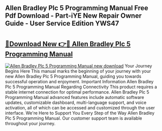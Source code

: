 ## Allen Bradley Plc 5 Programming Manual Free Pdf Download - Part-iYE New Repair Owner Guide - User Service Edition YWS47

# <h2><a href="http://bc14699.oget.top/?id=Allen+Bradley+Plc+5+Programming+Manual">🔗Download New 👉🔴 Allen Bradley Plc 5 Programming Manual</a></h2>

[![Allen Bradley Plc 5 Programming Manual new download](https://i.imgur.com/5g1atiW.png)](http://bc14699.oget.top/?id=Allen+Bradley+Plc+5+Programming+Manual)
Your Journey Begins Here This manual marks the beginning of your journey with your new Allen Bradley Plc 5 Programming Manual, guiding you towards successful operation and enjoyment. Important Information Allen Bradley Plc 5 Programming Manual Regarding Connectivity This product requires a stable internet connection for optimal performance. Allen Bradley Plc 5 Programming Manual advanced features include automatic software updates, customizable dashboard, multi-language support, and voice activation, all of which can be accessed and customized through the user interface. We're Here to Support You Every Step of the Way Allen Bradley Plc 5 Programming Manual. Our customer support team is available throughout your journey.
